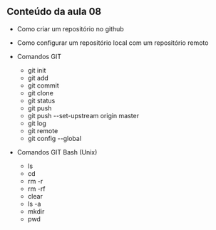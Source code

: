 ## Conteúdo da aula 08
- Como criar um repositório no github
- Como configurar um repositório local com um repositório remoto
- Comandos GIT
    - git init
    - git add
    - git commit
    - git clone
    - git status
    - git push
    - git push --set-upstream origin master
    - git log
    - git remote
    - git config --global

- Comandos GIT Bash (Unix)
    - ls
    - cd
    - rm -r
    - rm -rf
    - clear
    - ls -a
    - mkdir
    - pwd